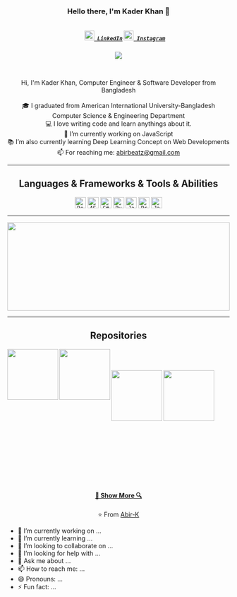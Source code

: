 <h3 align="center">Hello there, I'm Kader Khan 👋</h3>
<h5 align="center">
  <code>
    <a href="https://www.linkedin.com/in/abir-k/" title="LinkedIn"><img width="22" src="https://github.com/zumrudu-anka/zumrudu-anka/blob/master/images/linkedin.svg"> LinkedIn</a></code>
  <code><a href="https://www.instagram.com/beatz_unofficial/?hl=en" title="Instagram Profile"><img width="22" src="https://github.com/zumrudu-anka/zumrudu-anka/blob/master/images/instagram.svg"> Instagram</a></code>
</h5>
<p align="center">
<img align="" src="https://github.com/rajput2107/rajput2107/blob/master/Assets/Developer.gif"/>
  </p>
<br>
<p align="center">
  Hi, I'm Kader Khan, Computer Engineer & Software Developer from Bangladesh
  <br>
  <br>
  🎓 I graduated from American International University-Bangladesh Computer Science & Engineering Department
  <br>
  💻 I love writing code and learn anythings about it.
  <br>
  🔬 I’m currently working on JavaScript
  <br>
  📚 I’m also currently learning Deep Learning Concept on Web Developments
  <br>
  📫 For reaching me: <a href="mailto: abirbeatz@gmail.com">abirbeatz@gmail.com</a>
</p>

<hr>

<h2 align="center">Languages & Frameworks & Tools & Abilities</h2>

<p align="center">
  <code><img title="React" height="25" src="https://github.com/zumrudu-anka/zumrudu-anka/blob/master/images/react-original.svg"></code>
  <code><img title="ASP .NET MVC" height="25" src="https://github.com/zumrudu-anka/zumrudu-anka/blob/master/images/aspnetmvc.png"></code>
  <code><img title="C#" height="25" src="https://github.com/zumrudu-anka/zumrudu-anka/blob/master/images/cSharp.svg"></code>
  <code><img title="Python" height="25" src="https://github.com/zumrudu-anka/zumrudu-anka/blob/master/images/python-original.svg"></code>
  <code><img title="Javascript" height="25" src="https://github.com/zumrudu-anka/zumrudu-anka/blob/master/images/javascript.svg"></code>
  <code><img title="Problem Solving" height="25" src="https://github.com/zumrudu-anka/zumrudu-anka/blob/master/images/problemSolving.png"></code>
  <code><img title="Java" height="25" src="https://github.com/zumrudu-anka/zumrudu-anka/blob/master/images/java-original.svg"></code>
</p>

<hr>

<a href="https://github.com/anuraghazra/github-readme-stats" title="Go to Source"><img width="100%" height="200" src="https://github-readme-stats.vercel.app/api?username=Abir-K&show_icons=true&theme=gotham"></a>

<hr>

<h2 align="center">Repositories</h2>

<p width="100%" align="center">
  <a align="left" href="https://github.com/Abir-K/Emotionotes_MERN" title="Emotionotes"><img align="left" height="115" src="https://github-readme-stats.vercel.app/api/pin/?username=Abir-K&repo=Emotionotes_MERN&theme=gotham"></a>
   <a align="left" href="https://github.com/Abir-K/Digital-Notebook" title="Digital NoteBook"><img align="left" height="115" src="https://github-readme-stats.vercel.app/api/pin/?username=Abir-K&repo=Digital-Notebook&theme=gotham"></a>
</p>
<br><br>
<p width="100%" align="center">
  <a align="left" href="https://github.com/Abir-K/Sample-Project-WebTech" title="Travel & Tourism Web Application"><img align="left" height="115" src="https://github-readme-stats.vercel.app/api/pin/?username=Abir-K&repo=Sample-Project-WebTech&theme=gotham"></a>
  <a align="right" href="https://github.com/Abir-K/Medicine-Shop-Management-System" title="Medicine Shop Management"><img align="left" height="115" src="https://github-readme-stats.vercel.app/api/pin/?username=Abir-K&repo=Medicine-Shop-Management-System&theme=gotham"></a>
</p>
<br><br>
<br><br><br><br><br><br><br><br><br><br><br><br><br>
<h4 align="center"><a href="https://github.com/Abir-K?tab=repositories" title="Show Repositories">🔎 Show More 🔍</a></h4>

<p align = "center">
    ⭐️ From <a href="https://github.com/Abir-K">Abir-K</a>
</p>


- 🔭 I’m currently working on ...
- 🌱 I’m currently learning ...
- 👯 I’m looking to collaborate on ...
- 🤔 I’m looking for help with ...
- 💬 Ask me about ...
- 📫 How to reach me: ...
- 😄 Pronouns: ...
- ⚡ Fun fact: ...

